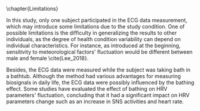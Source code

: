 \chapter{Limitations}

In this study, only one subject participated in the ECG data measurement, which may introduce some limitations due to the study condition. One of possible limitations is the difficulty in generalizing the results to other individuals, as the degree of health condition variability can depend on individual characteristics. For instance, as introduced at the beginning, sensitivity to meteorological factors' fluctuation would be different between male and female \cite{Lee_2018}.

Besides, the ECG data were measured while the subject was taking bath in a bathtub. Although the method had various advantages for measuring biosignals in daily life, the ECG data were possibly influenced by the bathing effect. Some studies have evaluated the effect of bathing on HRV parameters' fluctuation, concluding that it had a significant impact on HRV parameters change such as an increase in SNS activities and heart rate.
